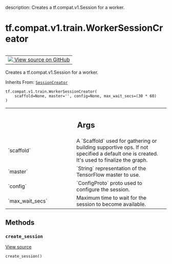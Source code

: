 description: Creates a tf.compat.v1.Session for a worker.

<div itemscope itemtype="http://developers.google.com/ReferenceObject">
<meta itemprop="name" content="tf.compat.v1.train.WorkerSessionCreator" />
<meta itemprop="path" content="Stable" />
<meta itemprop="property" content="__init__"/>
<meta itemprop="property" content="create_session"/>
</div>

# tf.compat.v1.train.WorkerSessionCreator

<!-- Insert buttons and diff -->

<table class="tfo-notebook-buttons tfo-api nocontent" align="left">
<td>
  <a target="_blank" href="https://github.com/tensorflow/tensorflow/blob/r2.3/tensorflow/python/training/monitored_session.py#L673-L712">
    <img src="https://www.tensorflow.org/images/GitHub-Mark-32px.png" />
    View source on GitHub
  </a>
</td>
</table>



Creates a tf.compat.v1.Session for a worker.

Inherits From: [`SessionCreator`](../../../../tf/compat/v1/train/SessionCreator.md)

<pre class="devsite-click-to-copy prettyprint lang-py tfo-signature-link">
<code>tf.compat.v1.train.WorkerSessionCreator(
    scaffold=None, master='', config=None, max_wait_secs=(30 * 60)
)
</code></pre>



<!-- Placeholder for "Used in" -->


<!-- Tabular view -->
 <table class="responsive fixed orange">
<colgroup><col width="214px"><col></colgroup>
<tr><th colspan="2"><h2 class="add-link">Args</h2></th></tr>

<tr>
<td>
`scaffold`
</td>
<td>
A `Scaffold` used for gathering or building supportive ops. If
not specified a default one is created. It's used to finalize the graph.
</td>
</tr><tr>
<td>
`master`
</td>
<td>
`String` representation of the TensorFlow master to use.
</td>
</tr><tr>
<td>
`config`
</td>
<td>
`ConfigProto` proto used to configure the session.
</td>
</tr><tr>
<td>
`max_wait_secs`
</td>
<td>
Maximum time to wait for the session to become available.
</td>
</tr>
</table>



## Methods

<h3 id="create_session"><code>create_session</code></h3>

<a target="_blank" href="https://github.com/tensorflow/tensorflow/blob/r2.3/tensorflow/python/training/monitored_session.py#L709-L712">View source</a>

<pre class="devsite-click-to-copy prettyprint lang-py tfo-signature-link">
<code>create_session()
</code></pre>






